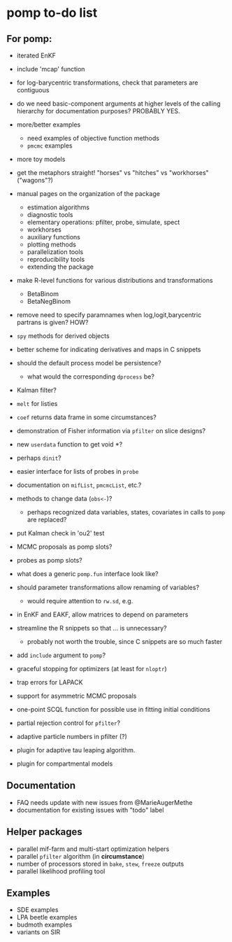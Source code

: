 # pomp to-do list

## For pomp:

- iterated EnKF
- include 'mcap' function
- for log-barycentric transformations, check that parameters are contiguous
- do we need basic-component arguments at higher levels of the calling hierarchy for documentation purposes?  PROBABLY YES.
- more/better examples
	- need examples of objective function methods
	- `pmcmc` examples
- more toy models
- get the metaphors straight! "horses" vs "hitches" vs "workhorses" ("wagons"?)
- manual pages on the organization of the package
    - estimation algorithms
    - diagnostic tools
    - elementary operations: pfilter, probe, simulate, spect
    - workhorses
    - auxiliary functions
    - plotting methods
    - parallelization tools
    - reproducibility tools
    - extending the package
- make R-level functions for various distributions and transformations
	- BetaBinom
	- BetaNegBinom
- remove need to specify paramnames when log,logit,barycentric partrans is given? HOW?
- `spy` methods for derived objects
- better scheme for indicating derivatives and maps in C snippets
- should the default process model be persistence?
	- what would the corresponding `dprocess` be?
- Kalman filter?

- `melt` for listies
- `coef` returns data frame in some circumstances?
- demonstration of Fisher information via `pfilter` on slice designs?
- new `userdata` function to get void *?

- perhaps `dinit`?
- easier interface for lists of probes in `probe`
- documentation on `mifList`, `pmcmcList`, etc.?
- methods to change data (`obs<-`)?
	- perhaps recognized data variables, states, covariates in calls to `pomp` are replaced?
- put Kalman check in 'ou2' test
- MCMC proposals as pomp slots?
- probes as pomp slots?
- what does a generic `pomp.fun` interface look like?

- should parameter transformations allow renaming of variables?
	- would require attention to `rw.sd`, e.g.

- in EnKF and EAKF, allow matrices to depend on parameters

- streamline the R snippets so that ... is unnecessary?
	- probably not worth the trouble, since C snippets are so much faster
- add `include` argument to `pomp`?
- graceful stopping for optimizers (at least for `nloptr`)
- trap errors for LAPACK
- support for asymmetric MCMC proposals
- one-point SCQL function for possible use in fitting initial conditions
- partial rejection control for `pfilter`?
- adaptive particle numbers in pfilter (?)
- plugin for adaptive tau leaping algorithm.
- plugin for compartmental models

## Documentation

- FAQ needs update with new issues from @MarieAugerMethe
- documentation for existing issues with "todo" label

## Helper packages

- parallel mif-farm and multi-start optimization helpers
- parallel `pfilter` algorithm (in **circumstance**)
- number of processors stored in `bake`, `stew`, `freeze` outputs
- parallel likelihood profiling tool

## Examples

- SDE examples
- LPA beetle examples
- budmoth examples
- variants on SIR

